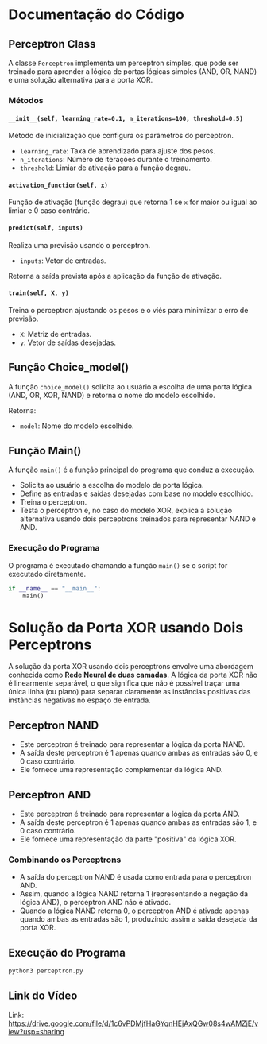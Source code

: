 # Documentação do Código

## Perceptron Class

A classe `Perceptron` implementa um perceptron simples, que pode ser treinado para aprender a lógica de portas lógicas simples (AND, OR, NAND) e uma solução alternativa para a porta XOR.

### Métodos

#### `__init__(self, learning_rate=0.1, n_iterations=100, threshold=0.5)`

Método de inicialização que configura os parâmetros do perceptron.

- `learning_rate`: Taxa de aprendizado para ajuste dos pesos.
- `n_iterations`: Número de iterações durante o treinamento.
- `threshold`: Limiar de ativação para a função degrau.

#### `activation_function(self, x)`

Função de ativação (função degrau) que retorna 1 se `x` for maior ou igual ao limiar e 0 caso contrário.

#### `predict(self, inputs)`

Realiza uma previsão usando o perceptron.

- `inputs`: Vetor de entradas.

Retorna a saída prevista após a aplicação da função de ativação.

#### `train(self, X, y)`

Treina o perceptron ajustando os pesos e o viés para minimizar o erro de previsão.

- `X`: Matriz de entradas.
- `y`: Vetor de saídas desejadas.

## Função Choice_model()

A função `choice_model()` solicita ao usuário a escolha de uma porta lógica (AND, OR, XOR, NAND) e retorna o nome do modelo escolhido.

Retorna:
- `model`: Nome do modelo escolhido.

## Função Main()

A função `main()` é a função principal do programa que conduz a execução.

- Solicita ao usuário a escolha do modelo de porta lógica.
- Define as entradas e saídas desejadas com base no modelo escolhido.
- Treina o perceptron.
- Testa o perceptron e, no caso do modelo XOR, explica a solução alternativa usando dois perceptrons treinados para representar NAND e AND.

### Execução do Programa

O programa é executado chamando a função `main()` se o script for executado diretamente.

```python
if __name__ == "__main__":
    main()
```

# Solução da Porta XOR usando Dois Perceptrons

A solução da porta XOR usando dois perceptrons envolve uma abordagem conhecida como **Rede Neural de duas camadas**. A lógica da porta XOR não é linearmente separável, o que significa que não é possível traçar uma única linha (ou plano) para separar claramente as instâncias positivas das instâncias negativas no espaço de entrada.

## Perceptron NAND

- Este perceptron é treinado para representar a lógica da porta NAND.
- A saída deste perceptron é 1 apenas quando ambas as entradas são 0, e 0 caso contrário.
- Ele fornece uma representação complementar da lógica AND.

## Perceptron AND

- Este perceptron é treinado para representar a lógica da porta AND.
- A saída deste perceptron é 1 apenas quando ambas as entradas são 1, e 0 caso contrário.
- Ele fornece uma representação da parte "positiva" da lógica XOR.

### Combinando os Perceptrons

- A saída do perceptron NAND é usada como entrada para o perceptron AND.
- Assim, quando a lógica NAND retorna 1 (representando a negação da lógica AND), o perceptron AND não é ativado.
- Quando a lógica NAND retorna 0, o perceptron AND é ativado apenas quando ambas as entradas são 1, produzindo assim a saída desejada da porta XOR.

## Execução do Programa

```python
python3 perceptron.py
```

## Link do Vídeo

Link: https://drive.google.com/file/d/1c6vPDMjfHaGYqnHEjAxQGw08s4wAMZjE/view?usp=sharing